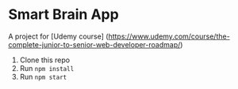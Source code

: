 # Smart Brain App
A project for [Udemy course] (https://www.udemy.com/course/the-complete-junior-to-senior-web-developer-roadmap/)

1. Clone this repo
2. Run `npm install`
3. Run `npm start`


